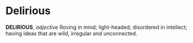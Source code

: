 # Delirious

**DELIRIOUS**, _adjective_ Roving in mind; light-headed; disordered in intellect; having ideas that are wild, irregular and unconnected.